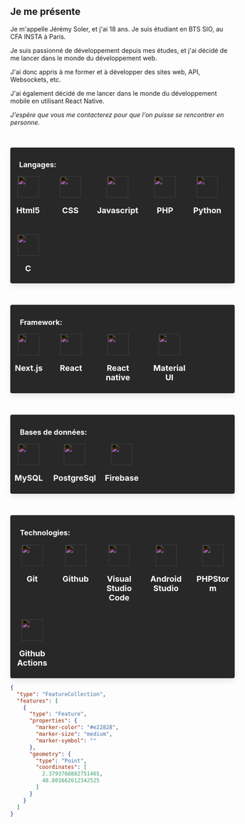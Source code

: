 ## Je me présente

Je m'appelle Jérémy Soler, et j'ai 18 ans. Je suis étudiant en BTS SIO, au CFA INSTA à Paris.

Je suis passionné de développement depuis mes études, et j'ai décidé de me lancer dans le monde du développement web.

J'ai donc appris à me former et à développer des sites web, API, Websockets, etc.

J'ai également décidé de me lancer dans le monde du développement mobile en utilisant React Native.

*J'espère que vous me contacterez pour que l'on puisse se rencontrer en personne.*

<div style="border-radius: 0.25rem;
    box-shadow: 0 0.5em 1em -0.125em rgb(10 10 10 / 10%), 0 0 0 1px rgb(10 10 10 / 2%); margin-top: 3rem; padding: 0.3rem; background-color:#282828;" >
    <h3 style="margin-left:15px; color:white;">
      Langages:
   </h3>

   <div style="display:grid; grid-template-columns: repeat(auto-fill,minmax(70px, max-content))
      ; grid-gap:25px; filter:invert(1); color:black;">
      <div style="align-items:center; text-align:center; ">
         <img style="filter: revert(1); color:black;
" height="48" width="48" src="https://unpkg.com/simple-icons@v7/icons/html5.svg" />
         <p style="font-size:18px; font-weight:bold;">Html5</p>
      </div>
      <div style="align-items:center; text-align:center;">
         <img height="48" width="48" src="https://unpkg.com/simple-icons@v7/icons/css3.svg" />
         <p style="font-size:18px; font-weight:bold;">CSS</p>
      </div>
      <div style="align-items:center; text-align:center;">
         <img height="48" width="48" src="https://unpkg.com/simple-icons@v7/icons/javascript.svg" />
         <p style="font-size:18px; font-weight:bold;">Javascript</p>
      </div>
      <div style="align-items:center; text-align:center;">
         <img height="48" width="48" src="https://unpkg.com/simple-icons@v7/icons/php.svg" />
         <p style="font-size:18px; font-weight:bold;">PHP</p>
      </div>
      <div style="align-items:center; text-align:center;">
         <img height="48" width="48" src="https://unpkg.com/simple-icons@v7/icons/python.svg" />
         <p style="font-size:18px; font-weight:bold;">Python</p>
      </div>
      <div style="align-items:center; text-align:center;">
         <img height="48" width="48" src="https://unpkg.com/simple-icons@v7/icons/c.svg" />
         <p style="font-size:18px; font-weight:bold;">C</p>
      </div>

   </div>
</div>
<div style="border-radius: 0.25rem;
    box-shadow: 0 0.5em 1em -0.125em rgb(10 10 10 / 10%), 0 0 0 1px rgb(10 10 10 / 2%); margin-top: 3rem; padding: 0.4rem; background-color:#282828;">
    <h3 style="margin-left:15px; color:white;">
      Framework:
   </h3>

   <div style="display:grid; grid-template-columns: repeat(auto-fill,minmax(70px, max-content))
      ; grid-gap:25px; filter:invert(1); color:black;">
      <div style="align-items:center; text-align:center;">
         <img height="48" width="48" src="https://unpkg.com/simple-icons@v7/icons/nextdotjs
.svg" />
         <p style="font-size:18px; font-weight:bold;">Next.js</p>
      </div>
      <div style="align-items:center; text-align:center;">
         <img height="48" width="48" src="https://unpkg.com/simple-icons@v7/icons/react.svg" />
         <p style="font-size:18px; font-weight:bold;">React</p>
      </div>
      <div style="align-items:center; text-align:center;">
         <img height="48" width="48" src="https://unpkg.com/simple-icons@v7/icons/react.svg" />
         <p style="font-size:18px; font-weight:bold;">React native</p>
      </div>
      <div style="align-items:center; text-align:center;">
         <img height="48" width="48" src="https://unpkg.com/simple-icons@v7/icons/mui.svg" />
         <p style="font-size:18px; font-weight:bold;">Material UI</p>
      </div>

   </div>
</div>
<div style="border-radius: 0.25rem;
    box-shadow: 0 0.5em 1em -0.125em rgb(10 10 10 / 10%), 0 0 0 1px rgb(10 10 10 / 2%); margin-top: 3rem; padding: 0.4rem; background-color:#282828;">
    <h3 style="margin-left:15px; color:white;">
      Bases de données:
   </h3>

   <div style="display:grid; grid-template-columns: repeat(auto-fill,minmax(70px, max-content))
      ; grid-gap:20px; filter:invert(1); color:black;">
      <div style="align-items:center; text-align:center;">
         <img height="48" width="48" src="https://unpkg.com/simple-icons@v7/icons/mysql.svg" />
         <p style="font-size:18px; font-weight:bold;">MySQL</p>
      </div>
      <div style="align-items:center; text-align:center;">
         <img height="48" width="48" src="https://unpkg.com/simple-icons@v7/icons/postgresql.svg" />
         <p style="font-size:18px; font-weight:bold;">PostgreSql</p>
      </div>
      <div style="align-items:center; text-align:center;">
         <img height="48" width="48" src="https://unpkg.com/simple-icons@v7/icons/firebase.svg" />
         <p style="font-size:18px; font-weight:bold;">Firebase</p>
      </div>

   </div>
</div>
<div style="border-radius: 0.25rem;
    box-shadow: 0 0.5em 1em -0.125em rgb(10 10 10 / 10%), 0 0 0 1px rgb(10 10 10 / 2%); margin-top: 3rem; padding: 0.4rem; background-color:#282828;">
    <h3 style="margin-left:15px; color:white;">
      Technologies:
   </h3>

   <div style="display:grid; grid-template-columns: repeat(auto-fill,minmax(70px, max-content))
      ; grid-gap:20px; filter:invert(1); color:black;">
      <div style="align-items:center; text-align:center;">
         <img height="48" width="48" src="https://unpkg.com/simple-icons@v7/icons/git.svg" />
         <p style="font-size:18px; font-weight:bold;">Git</p>
      </div>
      <div style="align-items:center; text-align:center;">
         <img height="48" width="48" src="https://unpkg.com/simple-icons@v7/icons/github.svg" />
         <p style="font-size:18px; font-weight:bold;">Github</p>
      </div>
      <div style="align-items:center; text-align:center;">
         <img height="48" width="48" src="https://unpkg.com/simple-icons@v7/icons/visualstudiocode.svg" />
         <p style="font-size:18px; font-weight:bold;">Visual Studio Code</p>
      </div>
      <div style="align-items:center; text-align:center;">
         <img height="48" width="48" src="https://unpkg.com/simple-icons@v7/icons/androidstudio.svg" />
         <p style="font-size:18px; font-weight:bold;">Android Studio</p>
      </div>
      <div style="align-items:center; text-align:center;">
         <img height="48" width="48" src="https://unpkg.com/simple-icons@v7/icons/phpstorm.svg" />
         <p style="font-size:18px; font-weight:bold;">PHPStorm</p>
      </div>
      <div style="align-items:center; text-align:center;">
         <img height="48" width="48" src="https://unpkg.com/simple-icons@v7/icons/githubactions.svg" />
         <p style="font-size:18px; font-weight:bold;">Github Actions</p>
      </div>

   </div>

</div>

```geojson
{
  "type": "FeatureCollection",
  "features": [
    {
      "type": "Feature",
      "properties": {
        "marker-color": "#e22828",
        "marker-size": "medium",
        "marker-symbol": ""
      },
      "geometry": {
        "type": "Point",
        "coordinates": [
          2.3793768882751465,
          48.801662612342525
        ]
      }
    }
  ]
}
```